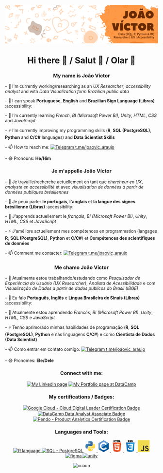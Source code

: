 <img align="center" alt="Joao Victor's banner"  src="https://github.com/xuaun/xuaun/blob/main/Capa-Joao-Victor.png" />

<h1 align="center">Hi there 👋 / Salut 👋 / Olar 👋</h1>

<h3 align="center">My name is João Víctor</h3>
<p>- 🔭 I'm currently working/researching as an <i>UX Researcher</i>, <i>accessibility analyst</i> and with <i>Data Visualization form Brazilian public data</i> </p>
<p>- 💬 I can speak <b>Portuguese</b>, <b>English</b> and <b>Brazilian Sign Language (Libras)</b> :accessibility: </p>
<p>- 🌱 I’m currently learning <i>French</i>, <i>BI (Microsoft Power BI)</i>, <i>Unity</i>, <i>HTML</i>, <i>CSS</i> and <i>JavaScript</i> </p>
<p>- ⚡ I'm currently improving my programming skills (<b>R</b>, <b>SQL (PostgreSQL)</b>, <b>Python</b> and <b>C/C#</b> languages) and <b>Data Scientist Skills</b> </p>
<p>- 📫 How to reach me: <a href="https://t.me/joaovic_araujo"> <img src="https://web.telegram.org/k/assets/img/favicon-16x16.png?v=jw3mK7G9Ry" alt="Telegram"/> t.me/joaovic_araujo </a> </p>
<p>- 😄 Pronouns: <b>He/Him</b> </p>

<h3 align="center">Je m'appelle João Víctor</h3>
<p>- 🔭 Je travaille/recherche actuellement en tant que <i>chercheur en UX</i>, <i>analyste en accessibilité</i> et avec <i>visualisation de données à partir de données publiques brésiliennes</i> </p>
<p>- 💬 Je peux parler <b>le portugais</b>, <b>l'anglais</b> et <b>la langue des signes brésilienne (Libras)</b> :accessibility: </p>
<p>- 🌱 J'apprends actuellement le <i>français</i>, <i>BI (Microsoft Power BI)</i>, <i>Unity</i>, <i>HTML</i>, <i>CSS</i> et <i>JavaScript</i> </p>
<p>- ⚡ J'améliore actuellement mes compétences en programmation (langages <b>R</b>, <b>SQL (PostgreSQL)</b>, <b>Python</b> et <b>C/C#</b>) et <b>Compétences des scientifiques de données</b> </p>
<p>- 📫 Comment me contacter: <a href="https://t.me/joaovic_araujo"> <img src="https://web.telegram.org/k/assets/img/favicon-16x16.png?v=jw3mK7G9Ry" alt="Telegram"/> t.me/joaovic_araujo </a> </p>

<h3 align="center">Me chamo João Víctor</h3>
<p>- 🔭 Atualmente estou trabalhando/estudando como <i>Pesquisador de Experiência do Usuário (UX Researcher)</i>, <i>Analista de Acessibilidade</i> e com <i>Visualização de Dados a partir de dados públicos do Brasil (IBGE)</i> </p>
<p>- 💬 Eu falo <b>Português</b>, <b>Inglês</b> e <b>Língua Brasileira de Sinais (Libras)</b> :accessibility: </p>
<p>- 🌱 Atualmente estou aprendendo <i>Francês</i>, <i>BI (Microsoft Power BI)</i>, <i>Unity</i>, <i>HTML</i>, <i>CSS</i> e <i>JavaScript</i> </p>
<p>- ⚡ Tenho aprimorado minhas habilidades de programação (<b>R</b>, <b>SQL (PostgreSQL)</b>, <b>Python</b> e nas linguagens <b>C/C#</b>) e como <b>Cientista de Dados (Data Scientist)</b> </p>
<p>- 📫 Como entrar em contato comigo: <a href="https://t.me/joaovic_araujo"> <img src="https://web.telegram.org/k/assets/img/favicon-16x16.png?v=jw3mK7G9Ry" alt="Telegram"/> t.me/joaovic_araujo </a> </p>
<p>- 😄 Pronomes: <b>Ele/Dele</b> </p>

<h3 align="center">Connect with me:</h3>
<p align="center">
  <a href="https://linkedin.com/in/joao-victor-araujo-lima" target="blank"><img align="center" src="https://raw.githubusercontent.com/rahuldkjain/github-profile-readme-generator/master/src/images/icons/Social/linked-in-alt.svg" alt="My Linkedin page" height="30" width="40" /></a>
  <a href="https://www.datacamp.com/portfolio/joaovictor-ne" target="blank"><img align="center" src="https://avatars.githubusercontent.com/u/6276968?v=4" alt="My Portfolio page at DataCamp" height="30" width="40" /></a>
</p>

<h3 align="center">My certifications / Badges:</h3>
<p align="center">
  <a href="https://www.credly.com/badges/cf49b199-627d-430c-9e46-ac62e7fc1b03/linked_in?t=sfi3rv" target="blank"><img align="center" src="https://images.credly.com/size/340x340/images/44994cda-b5b0-44cb-9a6d-d29b57163073/image.png" alt="Google Cloud - Cloud Digital Leader Certification Badge" height="60" width="60" /></a>
  <a href="https://www.datacamp.com/certificate/DAA0014709030431" target="blank"><img align="center" src="https://media.datacamp.com/legacy/Certification/Badges%202024/outline/DA_Associate_-_badge_with_outline.png" alt="DataCamp Data Analyst Associate Badge" height="74" width="90" /></a>
  <a href="https://www.credly.com/badges/74c74344-d92e-4849-9d39-65cd5eea1ad6" target="blank"><img align="center" src="https://images.credly.com/size/340x340/images/83691e1f-fddf-45ce-b6a2-a28529838223/image.png" alt="Pendo - Product Analytics Certification Badge" height="60" width="60" /></a>
</p>

<h3 align="center">Languages and Tools:</h3>
<p align="center"> 
  <a href="https://www.r-project.org/"> <img src="https://www.r-project.org/logo/Rlogo.png" alt="R language" width="40" height="40"/> </a>
  <a href="https://www.postgresql.org/"> <img src="https://www.postgresql.org/media/img/about/press/elephant.png" alt="SQL - PostgreSQL" width="40" height="40"/> </a>
  <a href="https://www.python.org" target="_blank" rel="noreferrer"> <img src="https://raw.githubusercontent.com/devicons/devicon/master/icons/python/python-original.svg" alt="python" width="40" height="40"/> </a> 
  <a href="https://www.cprogramming.com/" target="_blank" rel="noreferrer"> <img src="https://raw.githubusercontent.com/devicons/devicon/master/icons/c/c-original.svg" alt="c" width="40" height="40"/> </a>   
  <a href="https://www.w3.org/html/" target="_blank" rel="noreferrer"> <img src="https://raw.githubusercontent.com/devicons/devicon/master/icons/html5/html5-original-wordmark.svg" alt="html5" width="40" height="40"/> </a>
  <a href="https://www.w3schools.com/css/" target="_blank" rel="noreferrer"> <img src="https://raw.githubusercontent.com/devicons/devicon/master/icons/css3/css3-original-wordmark.svg" alt="css3" width="40" height="40"/> </a>
  <a href="https://developer.mozilla.org/en-US/docs/Web/JavaScript" target="_blank" rel="noreferrer"> <img src="https://raw.githubusercontent.com/devicons/devicon/master/icons/javascript/javascript-original.svg" alt="javascript" width="40" height="40"/> </a>
  <a href="https://www.figma.com/" target="_blank" rel="noreferrer"> <img src="https://www.vectorlogo.zone/logos/figma/figma-icon.svg" alt="figma" width="40" height="40"/> </a>
  <a href="https://unity.com/" target="_blank" rel="noreferrer"> <img src="https://www.vectorlogo.zone/logos/unity3d/unity3d-icon.svg" alt="unity" width="40" height="40"/> </a> 
</p>

<p align="center"><img align="center" src="https://github-readme-stats.vercel.app/api/top-langs?username=xuaun&show_icons=true&locale=en&layout=compact" alt="xuaun" /></p>

<!--
**xuaun/xuaun** is a ✨ _special_ ✨ repository because its `README.md` (this file) appears on your GitHub profile.
-->
